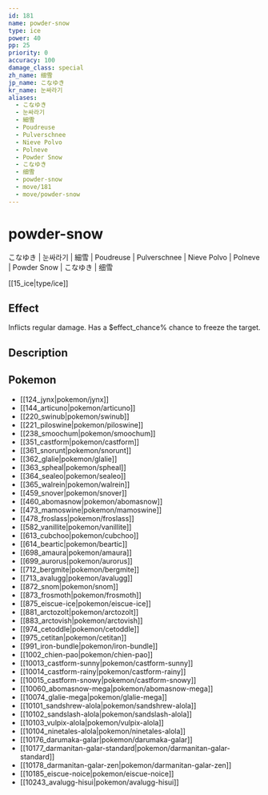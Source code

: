 ```yaml
---
id: 181
name: powder-snow
type: ice
power: 40
pp: 25
priority: 0
accuracy: 100
damage_class: special
zh_name: 细雪
jp_name: こなゆき
kr_name: 눈싸라기
aliases:
  - こなゆき
  - 눈싸라기
  - 細雪
  - Poudreuse
  - Pulverschnee
  - Nieve Polvo
  - Polneve
  - Powder Snow
  - こなゆき
  - 细雪
  - powder-snow
  - move/181
  - move/powder-snow
---
```

# powder-snow
    
こなゆき | 눈싸라기 | 細雪 | Poudreuse | Pulverschnee | Nieve Polvo | Polneve | Powder Snow | こなゆき | 细雪

[[15_ice|type/ice]]

## Effect

Inflicts regular damage.  Has a $effect_chance% chance to freeze the target.

## Description



## Pokemon

- [[124_jynx|pokemon/jynx]]
- [[144_articuno|pokemon/articuno]]
- [[220_swinub|pokemon/swinub]]
- [[221_piloswine|pokemon/piloswine]]
- [[238_smoochum|pokemon/smoochum]]
- [[351_castform|pokemon/castform]]
- [[361_snorunt|pokemon/snorunt]]
- [[362_glalie|pokemon/glalie]]
- [[363_spheal|pokemon/spheal]]
- [[364_sealeo|pokemon/sealeo]]
- [[365_walrein|pokemon/walrein]]
- [[459_snover|pokemon/snover]]
- [[460_abomasnow|pokemon/abomasnow]]
- [[473_mamoswine|pokemon/mamoswine]]
- [[478_froslass|pokemon/froslass]]
- [[582_vanillite|pokemon/vanillite]]
- [[613_cubchoo|pokemon/cubchoo]]
- [[614_beartic|pokemon/beartic]]
- [[698_amaura|pokemon/amaura]]
- [[699_aurorus|pokemon/aurorus]]
- [[712_bergmite|pokemon/bergmite]]
- [[713_avalugg|pokemon/avalugg]]
- [[872_snom|pokemon/snom]]
- [[873_frosmoth|pokemon/frosmoth]]
- [[875_eiscue-ice|pokemon/eiscue-ice]]
- [[881_arctozolt|pokemon/arctozolt]]
- [[883_arctovish|pokemon/arctovish]]
- [[974_cetoddle|pokemon/cetoddle]]
- [[975_cetitan|pokemon/cetitan]]
- [[991_iron-bundle|pokemon/iron-bundle]]
- [[1002_chien-pao|pokemon/chien-pao]]
- [[10013_castform-sunny|pokemon/castform-sunny]]
- [[10014_castform-rainy|pokemon/castform-rainy]]
- [[10015_castform-snowy|pokemon/castform-snowy]]
- [[10060_abomasnow-mega|pokemon/abomasnow-mega]]
- [[10074_glalie-mega|pokemon/glalie-mega]]
- [[10101_sandshrew-alola|pokemon/sandshrew-alola]]
- [[10102_sandslash-alola|pokemon/sandslash-alola]]
- [[10103_vulpix-alola|pokemon/vulpix-alola]]
- [[10104_ninetales-alola|pokemon/ninetales-alola]]
- [[10176_darumaka-galar|pokemon/darumaka-galar]]
- [[10177_darmanitan-galar-standard|pokemon/darmanitan-galar-standard]]
- [[10178_darmanitan-galar-zen|pokemon/darmanitan-galar-zen]]
- [[10185_eiscue-noice|pokemon/eiscue-noice]]
- [[10243_avalugg-hisui|pokemon/avalugg-hisui]]

